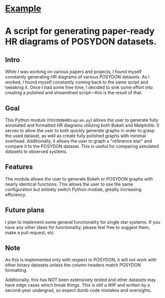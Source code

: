 # [Example](https://piersonlip.github.io/Posydon_HR_Graphing_Script/)

# A script for generating paper-ready HR diagrams of POSYDON datasets.

## Intro  
While I was working on various papers and projects, I found myself constantly generating HR diagrams of various POSYDON datasets. As I worked, I found myself constantly coming back to the same script and tweaking it. Once I had some free time, I decided to sink some effort into creating a polished and streamlined script—this is the result of that.

## Goal  
This Python module (`POSYDONHRDiagram.py`) allows the user to generate fully annotated and formatted HR diagrams utilizing both Bokeh and Matplotlib. It serves to allow the user to both quickly generate graphs in order to grasp the used dataset, as well as create fully polished graphs with minimal overhead. Additionally, it allows the user to graph a "reference star" and compare it to the POSYDON dataset. This is useful for comparing simulated datasets to observed systems.

## Features  
The module allows the user to generate Bokeh or POSYDON graphs with nearly identical functions. This allows the user to use the same configuration but entirely switch Python module, greatly increasing efficiency.

## Future plans  
I plan to implement some general functionality for single star systems. If you have any other ideas for functionality, please feel free to suggest them, make a pull request, etc.

## Note  
As this is implemented only with respect to POSYDON, it will not work with other binary datasets unless the column headers match POSYDON formatting.

Additionally, this has NOT been extensively tested and other datasets may have edge cases which break things. This is still a WIP and written by a second-year undergrad, so expect dumb code mistakes and oversights.

